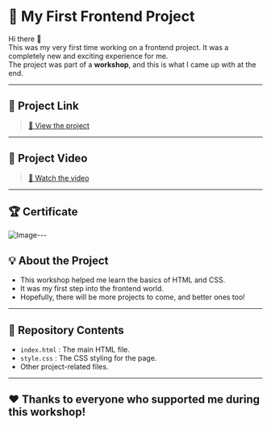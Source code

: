 # 🎨 My First Frontend Project

Hi there 👋  
This was my very first time working on a frontend project. It was a completely new and exciting experience for me.  
The project was part of a **workshop**, and this is what I came up with at the end.

---

## 🚀 **Project Link**
> [🔗 View the project](put_your_project_link_here)

---

## 🎥 **Project Video**
> [🔗 Watch the video](https://github.com/user-attachments/assets/14e19bfe-f856-41e1-9f4c-faf7d824ce3c)



---

## 🏆 **Certificate**
![Image](https://github.com/user-attachments/assets/7eb51373-8e7b-47a5-9b9c-4b97210babc7)---

## 💡 **About the Project**
- This workshop helped me learn the basics of HTML and CSS.
- It was my first step into the frontend world.
- Hopefully, there will be more projects to come, and better ones too!

---

## 📂 **Repository Contents**
- `index.html` : The main HTML file.
- `style.css` : The CSS styling for the page.
- Other project-related files.

---

## ❤️ **Thanks to everyone who supported me during this workshop!**
